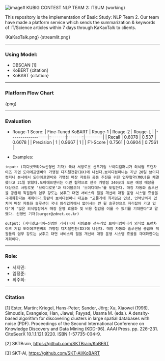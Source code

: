 ![image](https://github.com/KU-BIG/KUBIG_2024_SPRING/assets/90594374/ac00c9a4-5745-4f8c-adf8-c73655dbd98d)# KUBIG CONTEST NLP TEAM 2: ITSUM (working)

This repository is the implementation of Basic Study: NLP Team 2.
Our team have made a platform service which sends the summarization & keywords of IT/Science articles within 7 days through KaKaoTalk to clients.

{KaKaoTalk.png} {streamlit.png}

---
### Using Model: 
- DBSCAN [1]
- KoBERT {citation}
- KoBART {citation}

---
### Platform Flow Chart

{png}

---
### Evaluation

- Rouge-1 Score:
| Fine-Tuned KoBART | Rouge-1 | Rouge-2 | Rouge-L |
|-------------------|:-------:|:-------:|---------|
| Recall            |  0.6078 |  0.537  |  0.6078 |
| Precision         |    1    |  0.9667 |    1    |
| F1-Score          |  0.7561 |  0.6904 |  0.7561 |

- Examples:
```
input: (지디넷코리아=신영빈 기자) 국내 서빙로봇 선두기업 브이디컴퍼니가 외식업 프랜차이즈 기업 도야에프앤비의 가맹점 디지털전환(DX)에 나선다.브이디컴퍼니는 지난 20일 브이디컴퍼니 본사에서 도야에프앤비와 가맹점 매장 자동화 공동 추진을 위한 업무협약(MOU)을 체결했다고 21일 밝혔다.도야에프앤비는 이번 협약으로 전국 가맹점 340곳과 오픈 예정 매장을 대상으로 서빙로봇 '브이디로봇'과 테이블오더 '브이디메뉴'를 도입한다. 매장 자동화 솔루션을 공급해 직원들의 업무 강도는 낮추고 대면 서비스의 질을 개선해 매장 운영 시스템 효율을 극대화한다는 계획이다.함판식 브이디컴퍼니 대표는 "고물가에 최저임금 인상, 인력난까지 겹치며 매장 자동화 솔루션이 국내 외식업계에서 없어서는 안 될 솔루션으로 자리잡아 가고 있다"며 "많은 외식업장에서 매장 운영 효율화 및 비용 절감을 이룰 수 있기를 기대한다"고 말했다. 신영빈 기자(burger@zdnet.co.kr)

output: (지디넷코리아=신영빈 기자)국내 서빙로봇 선두기업 브이디컴퍼니가 외식업 프랜차이즈 기업 도야에프앤비의 가맹점 디지털전환(DX)에 나선다. 매장 자동화 솔루션을 공급해 직원들의 업무 강도는 낮추고 대면 서비스의 질을 개선해 매장 운영 시스템 효율을 극대화한다는 계획이다. 
```

---
### Role:
- 서지민:
- 임정준:
- 최주희:

---
### Citation
[1] Ester, Martin; Kriegel, Hans-Peter; Sander, Jörg; Xu, Xiaowei (1996). Simoudis, Evangelos; Han, Jiawei; Fayyad, Usama M. (eds.). A density-based algorithm for discovering clusters in large spatial databases with noise (PDF). Proceedings of the Second International Conference on Knowledge Discovery and Data Mining (KDD-96). AAAI Press. pp. 226–231. CiteSeerX 10.1.1.121.9220. ISBN 1-57735-004-9.

[2] SKTBrain, https://github.com/SKTBrain/KoBERT

[3] SKT-AI, https://github.com/SKT-AI/KoBART
